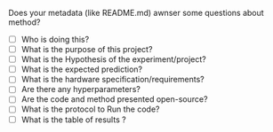 Does your metadata (like README.md) awnser some questions about method?


- [ ] Who is doing this?
- [ ] What is the purpose of this project?
- [ ] What is the Hypothesis of the experiment/project?
- [ ] What is the expected prediction?
- [ ] What is the hardware specification/requirements?
- [ ] Are there any hyperparameters?
- [ ] Are the code and method presented open-source?
- [ ] What is the protocol to Run the code?
- [ ] What is the table of results ?
